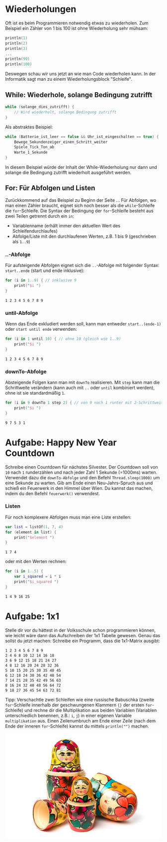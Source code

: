 # Wiederholungen

Oft ist es beim Programmieren notwendig etwas zu wiederholen.
Zum Beispiel ein Zähler von 1 bis 100 ist ohne Wiederholung sehr mühsam:

```kotlin
println(1)
println(2)
println(3)
...
println(99)
println(100)
```

Deswegen schau wir uns jetzt an wie man Code wiederholen kann.
In der Informatik sagt man zu einem Wiederholungsblock "Schleife".

## While: Wiederhole, solange Bedingung zutrifft

```kotlin
while (solange_dies_zutrifft) {
    // Wird wiederholt, solange Bedingung zutrifft
}
```

Als abstraktes Beispiel:
```kotlin
while (Batterie_ist_leer == false && Uhr_ist_eingeschalten == true) {
    Bewege_Sekundenzeiger_einen_Schritt_weiter
    Spiele_Tick_Ton_ab
    Warte_1_Sekunde
}
```
In diesem Beispiel würde der Inhalt der While-Wiederholung nur dann und 
solange die Bedingung zutrifft wiederholt ausgeführt werden.
<!--
Hierbei muss man aufpassen, dass die Bedingung auch irgendwann mal nicht mehr erfüllt wird, 
damit auch irgendwann Code nach der While-Schleife ausgeführt werden kann.
In dem vorherigen Beispiel muss die Bedingung erfüllt sein, damit der Inhalt der `while`-Schleife wiederholt ausgeführt wird.
Es gibt jedoch auch die `do while`-Schleife, wo die Bedingung am Ende ist und damit der Inhalt mindestens einmal ausgeführt wird:

```kotlin
do { // Zumindest ein Durchlauf
    
} while (solange_dies_zutrifft)
```
-->
## For: Für Abfolgen und Listen

Zurückkommend auf das Beispiel zu Beginn der Seite ... 
Für Abfolgen, wo man einen Zähler braucht, eignet sich noch besser als die `while`-Schleife die `for`-Schleife.
Die Syntax der Bedingung der `for`-Schleife besteht aus zwei Teilen getrennt durch ein `in`: 
* Variablenname (erhält immer den aktuellen Wert des Schleifendurchlaufes)
* Abfolge/Liste mit den durchlaufenen Werten, z.B. 1 bis 9 (geschrieben als `1..9`)

### ..-Abfolge

Für aufsteigende Abfolgen eignet sich die `..`-Abfolge mit folgender Syntax: `start..ende` (start und ende inklusive):
```kotlin
for (i in 1..9) { // inklusive 9
    print("$i ")
}
```
```
1 2 3 4 5 6 7 8 9 
```

### until-Abfolge

Wenn das Ende exkludiert werden soll, kann man entweder `start..(ende-1)` oder `start until ende` verwenden:
```kotlin
for (i in 1 until 10) { // ohne 10 (gleich wie 1..9)
    print("$i ")
}
```
```
1 2 3 4 5 6 7 8 9 
```

### downTo-Abfolge

Absteigende Folgen kann man mit `downTo` realisieren.
Mit `step` kann man die Schrittweite verändern (kann auch mit `..` oder `until` kombiniert werden), ohne ist sie standardmäßig `1`.
```kotlin
for (i in 9 downTo 1 step 2) { // von 9 nach 1 runter mit 2-Schrittweit: 
    print("$i ")
}
```
```
9 7 5 3 1 
```

# Aufgabe: Happy New Year Countdown
Schreibe einen Countdown für nächstes Silvester.
Der Countdown soll von `10` nach `1` runderzählen und nach jeder Zahl 1 Sekunde (=1000ms) warten.
Verwendet dazu die `downTo-Abfolge` und den Befehl `Thread.sleep(1000)` um eine Sekunde zu warten.
Gib am Ende einen Neu-Jahrs-Spruch aus und schieß ein Feuerwerk in den Himmel über Wien.
Du kannst das machen, indem du den Befehl `feuerwerk()` verwendest.

### Listen

Für noch komplexere Abfolgen muss man eine Liste erstellen:
```kotlin
var list = listOf(1, 7, 4)
for (element in list) {
    print("$element ")
}
```
```
1 7 4 
```

oder mit den Werten rechnen:
```kotlin
for (i in 1..5) {
    var i_squared = i * i
    print("$i_squared ")
}
```
```
1 4 9 16 25
```


# Aufgabe: 1x1
Stelle dir vor du hättest in der Volksschule schon programmieren können, 
wie leicht wäre dann das Aufschreiben der 1x1 Tabelle gewesen.
Genau das sollst du jetzt machen: Schreibe ein Programm, dass die 1x1-Matrix ausgibt:
```
1 2 3 4 5 6 7 8 9 
2 4 6 8 10 12 14 16 18 
3 6 9 12 15 18 21 24 27 
4 8 12 16 20 24 28 32 36 
5 10 15 20 25 30 35 40 45 
6 12 18 24 30 36 42 48 54 
7 14 21 28 35 42 49 56 63 
8 16 24 32 40 48 56 64 72 
9 18 27 36 45 54 63 72 81 
```
Tipp: Verschachtle zwei Schleifen wie eine russische Babuschka (zweite `for`-Schleife innerhalb der geschwungenen Klammern `{}` der ersten `for`-Schleife) und 
rechne dir die Multiplikation aus beiden Variablen (Variablen unterschiedlich benennen, z.B.: `i`, `j`) in einer eigenen Variable `multiplikation` aus.
Einen Zeilenumbruch am Ende einer Zeile (nach dem Ende der inneren `for`-Schleife) kannst du mittels `println("")` machen.

![](../../../../images/Babuschka.jpg)
